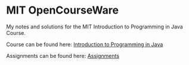 # MIT OpenCourseWare

My notes and solutions for the MIT Introduction to Programming in Java Course.

Course can be found here: [Introduction to Programming in Java](https://ocw.mit.edu/courses/electrical-engineering-and-computer-science/6-092-introduction-to-programming-in-java-january-iap-2010/)

Assignments can be found here: [Assignments](https://ocw.mit.edu/courses/electrical-engineering-and-computer-science/6-092-introduction-to-programming-in-java-january-iap-2010/assignments/)
